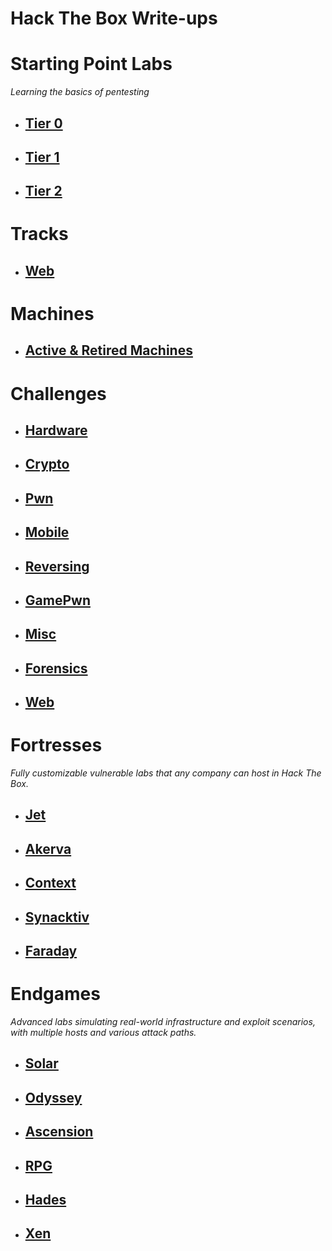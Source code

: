 # Hack The Box Write-ups


# Starting Point Labs
*Learning the basics of pentesting*
  + ## [Tier 0](starting-point-labs/tier-0/)
  + ## [Tier 1](starting-point-labs/tier-1/)
  + ## [Tier 2](starting-point-labs/tier-2/)

# Tracks

  + ## [Web](Web/)

# Machines

  + ## [Active & Retired Machines](Machines/)

# Challenges

  + ## [Hardware](Challenges/Hardware/)
  + ## [Crypto](Challenges/Crypto/)
  + ## [Pwn](Challenges/Pwn/)
  + ## [Mobile](Challenges/Mobile/)
  + ## [Reversing](Challenges/Reversing/)
  + ## [GamePwn](Challenges/GamePwn/)
  + ## [Misc](Challenges/Misc/)
  + ## [Forensics](Challenges/Forensics/)
  + ## [Web](Challenges/Web/)

# Fortresses
*Fully customizable vulnerable labs that any company can host in Hack The Box.*
  + ## [Jet](/Fortresses/Jet/)
  + ## [Akerva](/Fortresses/Akerva/)
  + ## [Context](/Fortresses/Context/)
  + ## [Synacktiv](/Fortresses/Synacktiv/)
  + ## [Faraday](/Fortresses/Faraday)

# Endgames
*Advanced labs simulating real-world infrastructure and exploit scenarios, with multiple hosts and various attack paths.*

  + ## [Solar](/Endgame/Solar/)
  + ## [Odyssey](/Endgame/Odyssey/)
  + ## [Ascension](/Endgame/Ascension/)
  + ## [RPG](/Endgame/RPG/)
  + ## [Hades](/Endgame/Hades/)
  + ## [Xen](/Endgame/Xen/)
